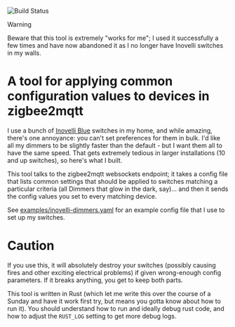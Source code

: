 ![Build Status](https://github.com/antifuchs/apply-inovelli-defaults/actions/workflows/ci.yml/badge.svg)

> [!WARNING]
> Beware that this tool is extremely "works for me"; I used it successfully a
> few times and have now abandoned it as I no longer have Inovelli switches in
> my walls.

# A tool for applying common configuration values to devices in zigbee2mqtt

I use a bunch of [Inovelli
Blue](https://inovelli.com/products/blue-series-smart-2-1-switch-on-off-or-dimmer)
switches in my home, and while amazing, there's one annoyance: you
can't set preferences for them in bulk. I'd like all my dimmers to be
slightly faster than the default - but I want them all to have the
same speed. That gets extremely tedious in larger installations (10
and up switches), so here's what I built.

This tool talks to the zigbee2mqtt websockets endpoint; it takes a
config file that lists common settings that should be applied to
switches matching a particular criteria (all Dimmers that glow in the
dark, say)... and then it sends the config values you set to every
matching device.

See [examples/inovelli-dimmers.yaml](examples/inovelli-dimmers.yaml)
for an example config file that I use to set up my switches.

# Caution

If you use this, it will absolutely destroy your switches (possibly causing 
fires and other exciting electrical problems) if given wrong-enough config
parameters. If it breaks anything, you get to keep both parts.

This tool is written in Rust (which let me write this over the course
of a Sunday and have it work first try, but means you gotta know about
how to run it). You should understand how to run and ideally debug
rust code, and how to adjust the `RUST_LOG` setting to get more debug
logs.
